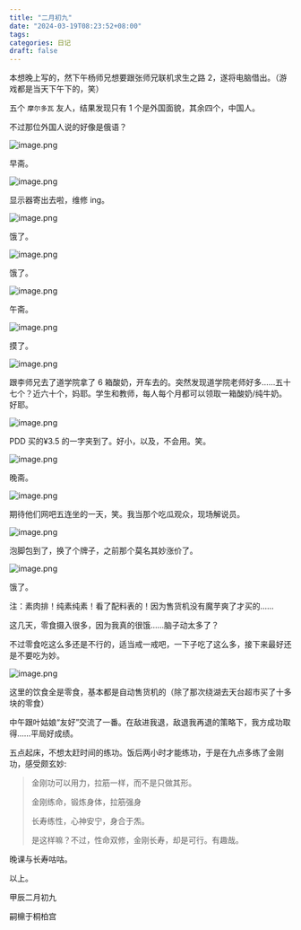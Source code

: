 ```yaml
---
title: "二月初九"
date: "2024-03-19T08:23:52+08:00"
tags: 
categories: 日记
draft: false
---
```

本想晚上写的，然下午杨师兄想要跟张师兄联机求生之路 2，遂将电脑借出。（游戏都是当天下午下的，笑）

五个 `摩尔多瓦` 友人，结果发现只有 1 个是外国面貌，其余四个，中国人。

不过那位外国人说的好像是俄语？

![image.png](https://cdn.jsdelivr.net/gh/luo029/blogimage@main/24%200319%200816%2002.png)

早斋。

![image.png](https://cdn.jsdelivr.net/gh/luo029/blogimage@main/24%200319%200816%2011.png)

显示器寄出去啦，维修 ing。

![image.png](https://cdn.jsdelivr.net/gh/luo029/blogimage@main/24%200319%200816%2028.png)

饿了。

![image.png](https://cdn.jsdelivr.net/gh/luo029/blogimage@main/24%200319%200816%2036.png)

饿了。

![image.png](https://cdn.jsdelivr.net/gh/luo029/blogimage@main/24%200319%200816%2047.png)

午斋。

![image.png](https://cdn.jsdelivr.net/gh/luo029/blogimage@main/24%200319%200816%2055.png)

摸了。

![image.png](https://cdn.jsdelivr.net/gh/luo029/blogimage@main/24%200319%200817%2005.png)

跟李师兄去了道学院拿了 6 箱酸奶，开车去的。突然发现道学院老师好多……五十七个？近六十个，妈耶。学生和教师，每人每个月都可以领取一箱酸奶/纯牛奶。好耶。

![image.png](https://cdn.jsdelivr.net/gh/luo029/blogimage@main/24%200319%200818%2013.png)

PDD 买的¥3.5 的一字夹到了。好小，以及，不会用。笑。

![image.png](https://cdn.jsdelivr.net/gh/luo029/blogimage@main/24%200319%200818%2039.png)

晚斋。

![image.png](https://cdn.jsdelivr.net/gh/luo029/blogimage@main/24%200319%200818%2047.png)

期待他们网吧五连坐的一天，笑。我当那个吃瓜观众，现场解说员。

![image.png](https://cdn.jsdelivr.net/gh/luo029/blogimage@main/24%200319%200819%2009.png)

泡脚包到了，换了个牌子，之前那个莫名其妙涨价了。

![image.png](https://cdn.jsdelivr.net/gh/luo029/blogimage@main/24%200319%200819%2030.png)

饿了。

注：素肉排！纯素纯素！看了配料表的！因为售货机没有魔芋爽了才买的……

这几天，零食摄入很多，因为我真的很饿……脑子动太多了？

不过零食吃这么多还是不行的，适当戒一戒吧，一下子吃了这么多，接下来最好还是不要吃为妙。

![image.png](https://cdn.jsdelivr.net/gh/luo029/blogimage@main/24%200319%200820%2020.png)

这里的饮食全是零食，基本都是自动售货机的（除了那次绕湖去天台超市买了十多块的零食）

中午跟叶姑娘“友好”交流了一番。在敌进我退，敌退我再退的策略下，我方成功取得……平局好成绩。

五点起床，不想太赶时间的练功。饭后两小时才能练功，于是在九点多练了金刚功，感受颇玄妙:

> 金刚功可以用力，拉筋一样，而不是只做其形。
> 
> 金刚练命，锻炼身体，拉筋强身
> 
> 长寿练性，心神安宁，身合于炁。
> 
> 是这样嘛？不过，性命双修，金刚长寿，却是可行。有趣哉。

晚课与长寿咕咕。

以上。

甲辰二月初九

嗣檙于桐柏宫